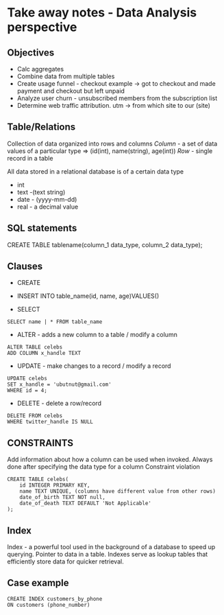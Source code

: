 # Take away notes - Data Analysis perspective

## Objectives
- Calc aggregates
- Combine data from multiple tables
- Create usage funnel - checkout example -> got to checkout and made payment and checkout but left unpaid
- Analyze user churn - unsubscribed members from the subscription list
- Determine web traffic attribution. utm -> from which site to our (site)

## Table/Relations
Collection of data organized into rows and columns
*Column* - a set of data values of a particular type => (id(int), name(string), age(int))
*Row* - single record in a table

All data stored in a relational database is of a certain data type
- int
- text -(text string)
- date - (yyyy-mm-dd)
- real - a decimal value

## SQL statements

CREATE TABLE tablename(column_1 data_type, column_2 data_type);

## Clauses
- CREATE
  
- INSERT INTO table_name(id, name, age)VALUES()

- SELECT 
```
SELECT name | * FROM table_name
```

- ALTER - adds a new column to a table / modify a column
```
ALTER TABLE celebs
ADD COLUMN x_handle TEXT
```

- UPDATE - make changes to a record / modify a record
```
UPDATE celebs
SET x_handle = 'ubutnut@gmail.com'
WHERE id = 4;
```

- DELETE - delete a row/record
```
DELETE FROM celebs
WHERE twitter_handle IS NULL 
```

## CONSTRAINTS
Add information about how a column can be used when invoked.
Always done after specifying the data type for a column
Constraint violation

```
CREATE TABLE celebs(
	id INTEGER PRIMARY KEY,
	name TEXT UNIQUE, (columns have different value from other rows)
	date_of_birth TEXT NOT null,
	date_of_death TEXT DEFAULT 'Not Applicable'
);
```

## Index
Index - a powerful tool used in the background of a database to speed up querying.
Pointer to data in a table.
Indexes serve as lookup tables that efficiently store data for quicker retrieval.

## Case example
```
CREATE INDEX customers_by_phone
ON customers (phone_number)
```
